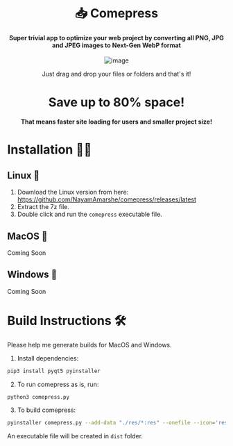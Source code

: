 <div align="center">
  
# 📥 Comepress
  #### Super trivial app to optimize your web project by converting all PNG, JPG and JPEG images to Next-Gen WebP format
![image](https://user-images.githubusercontent.com/25067102/185523884-85b1731c-c4c7-4b90-bf39-c1eab6107a54.png)

  Just drag and drop your files or folders and that's it!
  
  # Save up to 80% space!
  #### That means faster site loading for users and smaller project size! 
</div>

# Installation 👨‍💻

## Linux 🐧

1. Download the Linux version from here: https://github.com/NayamAmarshe/comepress/releases/latest
2. Extract the 7z file.
3. Double click and run the `comepress` executable file.

## MacOS 🍎

Coming Soon

## Windows 🐌

Coming Soon

# Build Instructions 🛠

Please help me generate builds for MacOS and Windows. 

1. Install dependencies: 
```bash
pip3 install pyqt5 pyinstaller
```
2. To run comepress as is, run: 
```bash
python3 comepress.py
```
3. To build comepress: 
```bash
pyinstaller comepress.py --add-data "./res/*:res" --onefile --icon='res/inbox_tray_3d.ico' --windowed
```

An executable file will be created in `dist` folder.

